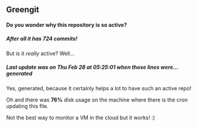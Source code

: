 ## Greengit

#### Do you wonder why this repository is so active?

##### After all it has 724 commits!

But is it *really* active? Well...

##### Last update was on Thu Feb 28 at 05:25:01 when those lines were... generated

Yes, generated, because it certainly helps a lot to have such an active repo!

Oh and there was **76%** disk usage on the machine
where there is the cron updating this file.

Not the best way to monitor a VM in the cloud but it works! :)
